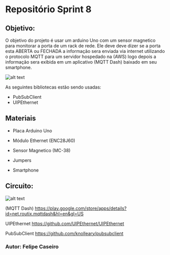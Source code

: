# Repositório Sprint 8

## **Objetivo:**

O objetivo do projeto é usar um arduino Uno com um sensor magnetico para monitorar a porta de um rack de rede. Ele deve deve dizer se a porta esta ABERTA ou FECHADA a informação sera enviada via internet utilizando o protocolo MQTT para um servidor hospedado na (AWS) logo depois a informação sera exibida em um aplicativo (MQTT Dash) baixado em seu smartphone.

![alt text](https://camo.githubusercontent.com/7beef2d4780d87a603d7de49b2da0467c8537dff96575b628a04bd4010ebb1cc/68747470733a2f2f692e696d6775722e636f6d2f4d576870586b562e706e67)

As seguintes bibliotecas estão sendo usadas:

* PubSubClient
* UIPEthernet

## **Materiais**

* Placa Arduino Uno

* Módulo Ethernet (ENC28J60)

* Sensor Magnetico (MC-38)

* Jumpers

* Smartphone

## **Circuito:**

![alt text](https://user-images.githubusercontent.com/78046298/106600827-b0484680-6539-11eb-8e03-3ae240c8656e.png)

(MQTT Dash) https://play.google.com/store/apps/details?id=net.routix.mqttdash&hl=en&gl=US

UIPEthernet https://github.com/UIPEthernet/UIPEthernet

PubSubClient https://github.com/knolleary/pubsubclient

### Autor: Felipe Caseiro
